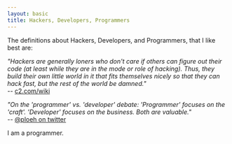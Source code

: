 ```yaml
---
layout: basic
title: Hackers, Developers, Programmers
---
```


The definitions about Hackers, Developers, and Programmers, that I like best are:

<em>"Hackers are generally loners who don't care if others can figure out their code (at least while they are in the mode or role of hacking). Thus, they build their own little world in it that fits themselves nicely so that they can hack fast, but the rest of the world be damned."</em>
<br>-- <a href="http://c2.com/cgi/wiki?LispIsTooPowerful">c2.com/wiki</a>

<em>"On the 'programmer' vs. 'developer' debate: 'Programmer' focuses on the 'craft'. 'Developer' focuses on the business. Both are valuable."</em>
<br>-- <a href="https://twitter.com/ploeh/status/297803382050140160">@ploeh on twitter</a>

I am a programmer.
